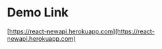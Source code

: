 Demo Link
=====================================
[https://react-newapi.herokuapp.com](https://react-newapi.herokuapp.com)
